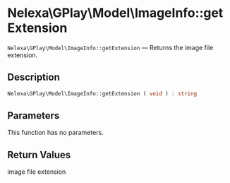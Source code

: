 # Nelexa\GPlay\Model\ImageInfo::getExtension
`Nelexa\GPlay\Model\ImageInfo::getExtension` — Returns the image file extension.

## Description
```php
Nelexa\GPlay\Model\ImageInfo::getExtension ( void ) : string
```

## Parameters
This function has no parameters.

## Return Values
image file extension

